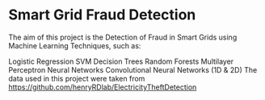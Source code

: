 
# Smart Grid Fraud Detection
The aim of this project is the Detection of Fraud in Smart Grids using Machine Learning Techniques, such as:

Logistic Regression
SVM
Decision Trees
Random Forests
Multilayer Perceptron Neural Networks
Convolutional Neural Networks (1D & 2D)
The data used in this project were taken from https://github.com/henryRDlab/ElectricityTheftDetection
